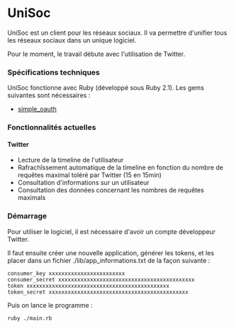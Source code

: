 # UniSoc

UniSoc est un client pour les réseaux sociaux. Il va permettre d'unifier tous les réseaux sociaux dans un unique logiciel.

Pour le moment, le travail débute avec l'utilisation de Twitter.

### Spécifications techniques

UniSoc fonctionne avec Ruby (développé sous Ruby 2.1).
Les gems suivantes sont nécessaires :
- [simple_oauth](https://github.com/laserlemon/simple_oauth)


### Fonctionnalités actuelles

#### Twitter

- Lecture de la timeline de l'utilisateur
- Rafrachîssement automatique de la timeline en fonction du nombre de requêtes maximal toléré par Twitter (15 en 15min)
- Consultation d'informations sur un utilisateur
- Consultation des données concernant les nombres de requêtes maximals

### Démarrage

Pour utiliser le logiciel, il est nécessaire d'avoir un compte développeur Twitter.

Il faut ensuite créer une nouvelle application, générer les tokens, et les placer dans un fichier ./lib/app_informations.txt de la façon suivante :

    consumer_key xxxxxxxxxxxxxxxxxxxxxxxx
    consumer_secret xxxxxxxxxxxxxxxxxxxxxxxxxxxxxxxxxxxxxxxxxxx
    token xxxxxxxxxxxxxxxxxxxxxxxxxxxxxxxxxxxxxxxxxxxxx
    token_secret xxxxxxxxxxxxxxxxxxxxxxxxxxxxxxxxxxxxxxxxxxxx
  
Puis on lance le programme :

    ruby ./main.rb
